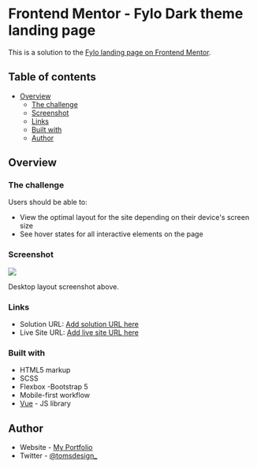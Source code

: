 # Frontend Mentor - Fylo Dark theme landing page

This is a solution to the [Fylo landing page on Frontend Mentor](https://www.frontendmentor.io/challenges/fylo-dark-theme-landing-page-5ca5f2d21e82137ec91a50fd).

## Table of contents

- [Overview](#overview)
  - [The challenge](#the-challenge)
  - [Screenshot](#screenshot)
  - [Links](#links)
  - [Built with](#built-with)
  - [Author](#author)

## Overview

### The challenge

Users should be able to:

- View the optimal layout for the site depending on their device's screen size
- See hover states for all interactive elements on the page

### Screenshot

![](../assets/desktop-mockup.jpg)

Desktop layout screenshot above.

### Links

- Solution URL: [Add solution URL here](https://github.com/ph4ntom5/EasyBank-Landing-Page-FrontEndMentor-Project)
- Live Site URL: [Add live site URL here](#)

### Built with

- HTML5 markup
- SCSS
- Flexbox
  -Bootstrap 5
- Mobile-first workflow
- [Vue](https://vuejs.org/) - JS library

## Author

- Website - [My Portfolio](https://tomsweb.site)
- Twitter - [@tomsdesign\_](https://www.twitter.com/tomsdesign_)
